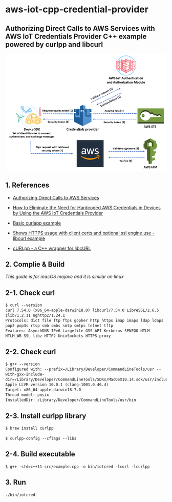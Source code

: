 # aws-iot-cpp-credential-provider
## Authorizing Direct Calls to AWS Services with AWS IoT Credentials Provider C++ example powered by curlpp and libcurl

![architecture](asset/arch.png)


## 1. References
* [Authorizing Direct Calls to AWS Services ](https://docs.aws.amazon.com/iot/latest/developerguide/authorizing-direct-aws.html)

* [How to Eliminate the Need for Hardcoded AWS Credentials in Devices by Using the AWS IoT Credentials Provider](https://aws.amazon.com/jp/blogs/security/how-to-eliminate-the-need-for-hardcoded-aws-credentials-in-devices-by-using-the-aws-iot-credentials-provider/)

* [Basic curlapp example](https://github.com/jpbarrette/curlpp/blob/8810334c830faa3b38bcd94f5b1ab695a4f05eb9/examples/example02.cpp)

* [Shows HTTPS usage with client certs and optional ssl engine use - libcurl example](https://curl.haxx.se/libcurl/c/simplessl.html)


* [cURLpp - a C++ wrapper for libcURL](http://www.curlpp.org/)

## 2. Complie & Build
*This guide is for macOS mojave and it is similar on linux*

## 2-1. Check curl
```
$ curl --version
curl 7.54.0 (x86_64-apple-darwin18.0) libcurl/7.54.0 LibreSSL/2.6.5 zlib/1.2.11 nghttp2/1.24.1
Protocols: dict file ftp ftps gopher http https imap imaps ldap ldaps pop3 pop3s rtsp smb smbs smtp smtps telnet tftp 
Features: AsynchDNS IPv6 Largefile GSS-API Kerberos SPNEGO NTLM NTLM_WB SSL libz HTTP2 UnixSockets HTTPS-proxy 
```

## 2-2. Check curl
```
$ g++ --version
Configured with: --prefix=/Library/Developer/CommandLineTools/usr --with-gxx-include-dir=/Library/Developer/CommandLineTools/SDKs/MacOSX10.14.sdk/usr/include/c++/4.2.1
Apple LLVM version 10.0.1 (clang-1001.0.46.4)
Target: x86_64-apple-darwin18.7.0
Thread model: posix
InstalledDir: /Library/Developer/CommandLineTools/usr/bin
```

## 2-3. Install curlpp library
```
$ brew install curlpp

$ curlpp-config --cflags --libs
```

## 2-4. Build executable
```
$ g++ -std=c++11 src/example.cpp -o bin/iotcred -lcurl -lcurlpp
```

## 3. Run
```
./bin/iotcred
```
